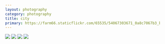 ```yaml
---
layout: photography
category: photography
title: city
primary: https://farm66.staticflickr.com/65535/54067303671_0a8c7067b3_b.jpg
---
```


<div class="gallery">
  <div class="row">
    <div class="column">
      <img src="https://farm66.staticflickr.com/65535/54067303671_0a8c7067b3_b.jpg">
      <img src="https://farm66.staticflickr.com/65535/54067303696_0527b1ae10_b.jpg">
      <img src="https://farm66.staticflickr.com/65535/54069634213_7e8402ff04_b.jpg">
      <img src="https://farm66.staticflickr.com/65535/54068501662_500e61b89c_b.jpg">
    </div>
  </div>
</div>

